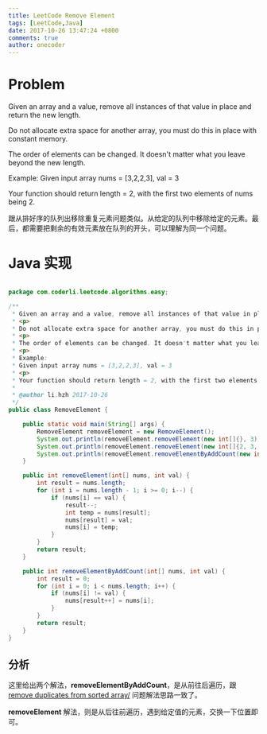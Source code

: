 ```yaml
---
title: LeetCode Remove Element
tags: [LeetCode,Java]
date: 2017-10-26 13:47:24 +0800
comments: true
author: onecoder
---
```

# Problem

Given an array and a value, remove all instances of that value in place and return the new length.

Do not allocate extra space for another array, you must do this in place with constant memory.

The order of elements can be changed. It doesn't matter what you leave beyond the new length.

Example:
Given input array nums = [3,2,2,3], val = 3

Your function should return length = 2, with the first two elements of nums being 2.


跟从排好序的队列出移除重复元素问题类似。从给定的队列中移除给定的元素。最后，都需要把剩余的有效元素放在队列的开头，可以理解为同一个问题。


<!--break-->

# Java 实现

``` java

package com.coderli.leetcode.algorithms.easy;

/**
 * Given an array and a value, remove all instances of that value in place and return the new length.
 * <p>
 * Do not allocate extra space for another array, you must do this in place with constant memory.
 * <p>
 * The order of elements can be changed. It doesn't matter what you leave beyond the new length.
 * <p>
 * Example:
 * Given input array nums = [3,2,2,3], val = 3
 * <p>
 * Your function should return length = 2, with the first two elements of nums being 2.
 *
 * @author li.hzh 2017-10-26
 */
public class RemoveElement {

    public static void main(String[] args) {
        RemoveElement removeElement = new RemoveElement();
        System.out.println(removeElement.removeElement(new int[]{}, 3));
        System.out.println(removeElement.removeElement(new int[]{2, 3, 3, 2}, 3));
        System.out.println(removeElement.removeElementByAddCount(new int[]{2, 3, 3, 2, 4, 1}, 3));
    }

    public int removeElement(int[] nums, int val) {
        int result = nums.length;
        for (int i = nums.length - 1; i >= 0; i--) {
            if (nums[i] == val) {
                result--;
                int temp = nums[result];
                nums[result] = val;
                nums[i] = temp;
            }
        }
        return result;
    }

    public int removeElementByAddCount(int[] nums, int val) {
        int result = 0;
        for (int i = 0; i < nums.length; i++) {
            if (nums[i] != val) {
                nums[result++] = nums[i];
            }
        }
        return result;
    }
}

```

## 分析

这里给出两个解法，**removeElementByAddCount**，是从前往后遍历，跟[remove duplicates from sorted array/][1] 问题解法思路一致了。

**removeElement** 解法，则是从后往前遍历，遇到给定值的元素，交换一下位置即可。


[1]: http://www.coderli.com/leetcode-remove-duplicates-from-sorted-array/